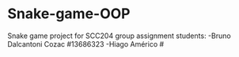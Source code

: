 # Snake-game-OOP
Snake game project for SCC204 group assignment
students:
-Bruno Dalcantoni Cozac #13686323
-Hiago Américo #

